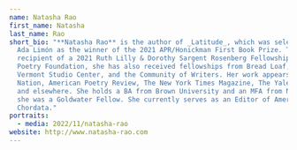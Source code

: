 ```yaml
---
name: Natasha Rao
first_name: Natasha
last_name: Rao
short_bio: "**Natasha Rao** is the author of _Latitude_, which was selected by
  Ada Limón as the winner of the 2021 APR/Honickman First Book Prize. The
  recipient of a 2021 Ruth Lilly & Dorothy Sargent Rosenberg Fellowship from the
  Poetry Foundation, she has also received fellowships from Bread Loaf, the
  Vermont Studio Center, and the Community of Writers. Her work appears in The
  Nation, American Poetry Review, The New York Times Magazine, The Yale Review,
  and elsewhere. She holds a BA from Brown University and an MFA from NYU, where
  she was a Goldwater Fellow. She currently serves as an Editor of American
  Chordata."
portraits:
  - media: 2022/11/natasha-rao
website: http://www.natasha-rao.com
---
```

